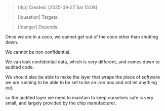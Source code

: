 
>[!tip] Created: [2025-09-27 Sat 15:08]

>[!question] Targets: 

>[!danger] Depends: 

Once we are in a coco, we cannot get out of the coco other than shutting down.

We cannot be non confidential.

We can leak confidential data, which is very different, and comes down to audited code.

We should also be able to make the layer that wraps the piece of software we are running to be able to be set to be an iron box and not let anything out.

so the audited layer we need to maintain to keep ourselves safe is very small, and largely provided by the chip manufacturer.